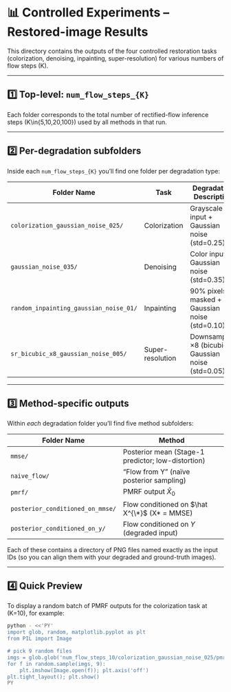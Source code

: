 # 📊 Controlled Experiments – Restored-image Results

This directory contains the outputs of the four controlled restoration tasks  
(colorization, denoising, inpainting, super-resolution) for various numbers of flow steps \(K\).  


---

## 1️⃣ Top-level: `num_flow_steps_{K}`

Each folder corresponds to the total number of rectified-flow inference steps \(K\in\{5,10,20,100\}\) used by all methods in that run.  

---

## 2️⃣ Per-degradation subfolders

Inside each `num_flow_steps_{K}` you’ll find one folder per degradation type:

| Folder Name                          | Task             | Degradation Description                                      |
|--------------------------------------|------------------|--------------------------------------------------------------|
| `colorization_gaussian_noise_025/`   | Colorization     | Grayscale input + Gaussian noise (std=0.25)                  |
| `gaussian_noise_035/`                | Denoising        | Color input + Gaussian noise (std=0.35)                     |
| `random_inpainting_gaussian_noise_01/` | Inpainting     | 90% pixels masked + Gaussian noise (std=0.10)                |
| `sr_bicubic_x8_gaussian_noise_005/`  | Super-resolution | Downsampled ×8 (bicubic) + Gaussian noise (std=0.05)         |

---

## 3️⃣ Method-specific outputs

Within *each* degradation folder you’ll find five method subfolders:

| Folder Name                      | Method                                       |
|----------------------------------|----------------------------------------------|
| `mmse/`                          | Posterior mean (Stage-1 predictor; low-distortion) |
| `naive_flow/`                    | “Flow from Y” (naïve posterior sampling)     |
| `pmrf/`                          | PMRF output $\hat X_0$                     |
| `posterior_conditioned_on_mmse/` | Flow conditioned on $\hat X^{\*}$ (X\* = MMSE) |
| `posterior_conditioned_on_y/`    | Flow conditioned on $Y$ (degraded input)   |

Each of these contains a directory of PNG files named exactly as the input IDs (so you can align them with your degraded and ground-truth images).  

---

## 4️⃣ Quick Preview

To display a random batch of PMRF outputs for the colorization task at \(K=10\), for example:

```bash
python - <<'PY'
import glob, random, matplotlib.pyplot as plt
from PIL import Image

# pick 9 random files
imgs = glob.glob('num_flow_steps_10/colorization_gaussian_noise_025/pmrf/*.png')
for f in random.sample(imgs, 9):
    plt.imshow(Image.open(f)); plt.axis('off')
plt.tight_layout(); plt.show()
PY
